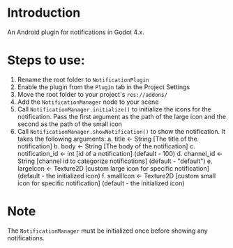# Introduction
An Android plugin for notifications in Godot 4.x.

# Steps to use:

1. Rename the root folder to ```NotificationPlugin```
2. Enable the plugin from the ```Plugin``` tab in the Project Settings
3. Move the root folder to your project's ```res://addons/```
4. Add the ```NotificationManager``` node to your scene
5. Call ```NotificationManager.initialize()``` to initialize the icons for the notification. Pass the first argument as the path of the large icon and the second as the path of the small icon
6. Call ```NotificationManager.showNotification()``` to show the notification. It takes the following arguments:
     a. title <- String  [The title of the notification]
     b. body <- String [The body of the notification]
     c. notification_id <- int [id of a notification] (default - 100)
     d. channel_id <- String [channel id to categorize notifications] (default - "default")
     e. largeIcon <- Texture2D [custom large icon for specific notification] (default - the initialized icon)
     f. smallIcon <- Texture2D [custom small icon for specific notification] (default - the initialized icon)

# Note
The ```NotificationManager``` must be initialized once before showing any notifications.

